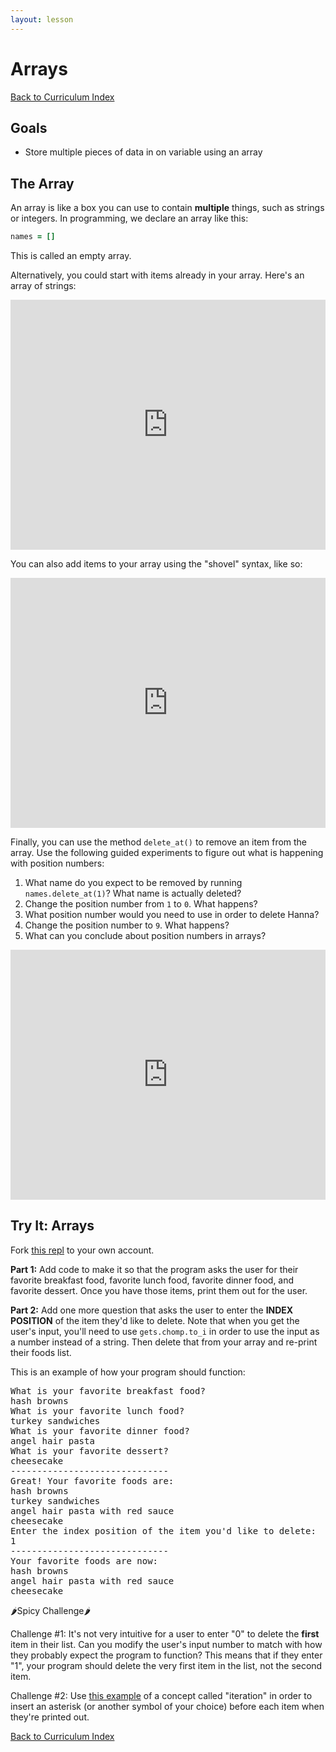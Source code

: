 ```yaml
---
layout: lesson
---
```


# Arrays

<a href="../">Back to Curriculum Index</a>

## Goals

- Store multiple pieces of data in on variable using an array

## The Array 

An array is like a box you can use to contain **multiple** things, such as strings or integers. In programming, we declare an array like this:

```ruby
names = []
```

This is called an empty array. 

Alternatively, you could start with items already in your array. Here's an array of strings:

<iframe height="400px" width="100%" src="https://repl.it/@turingschool/Arrays?lite=true" scrolling="no" frameborder="no" allowtransparency="true" allowfullscreen="true" sandbox="allow-forms allow-pointer-lock allow-popups allow-same-origin allow-scripts allow-modals"></iframe>

You can also add items to your array using the "shovel" syntax, like so:

<iframe height="400px" width="100%" src="https://repl.it/@turingschool/Arrays-Shovel?lite=true" scrolling="no" frameborder="no" allowtransparency="true" allowfullscreen="true" sandbox="allow-forms allow-pointer-lock allow-popups allow-same-origin allow-scripts allow-modals"></iframe>

Finally, you can use the method `delete_at()` to remove an item from the array. Use the following guided experiments to figure out what is happening with position numbers:

1. What name do you expect to be removed by running `names.delete_at(1)`? What name is actually deleted? 
2. Change the position number from `1` to `0`. What happens?
3. What position number would you need to use in order to delete Hanna?
4. Change the position number to `9`. What happens? 
5. What can you conclude about position numbers in arrays? 

<iframe height="400px" width="100%" src="https://repl.it/@turingschool/Arrays-Delete-At?lite=true" scrolling="no" frameborder="no" allowtransparency="true" allowfullscreen="true" sandbox="allow-forms allow-pointer-lock allow-popups allow-same-origin allow-scripts allow-modals"></iframe>

<div class="try-it-new">
  <h2>Try It: Arrays</h2>
  <p>Fork <a target="blank" href="https://repl.it/@turingschool/Favorite-Foods">this repl</a> to your own account. </p>
  <p><b>Part 1:</b> Add code to make it so that the program asks the user for their favorite breakfast food, favorite lunch food, favorite dinner food, and favorite dessert. Once you have those items, print them out for the user.</p>
  <p><b>Part 2:</b> Add one more question that asks the user to enter the <b>INDEX POSITION</b> of the item they'd like to delete. Note that when you get the user's input, you'll need to use <code>gets.chomp.to_i</code> in order to use the input as a number instead of a string. Then delete that from your array and re-print their foods list.</p>
  <p>This is an example of how your program should function:</p>
  <pre>What is your favorite breakfast food?
hash browns
What is your favorite lunch food?
turkey sandwiches
What is your favorite dinner food?
angel hair pasta
What is your favorite dessert?
cheesecake
------------------------------
Great! Your favorite foods are:
hash browns
turkey sandwiches
angel hair pasta with red sauce
cheesecake
Enter the index position of the item you'd like to delete:
1
------------------------------
Your favorite foods are now:
hash browns
angel hair pasta with red sauce
cheesecake</pre>

  <div class="spicy-container">
    <p class="spicy-click">🌶Spicy Challenge🌶</p>
    <div class="spicy-toggle">
    <p>Challenge #1: It's not very intuitive for a user to enter "0" to delete the <b>first</b> item in their list. Can you modify the user's input number to match with how they probably expect the program to function? This means that if they enter "1", your program should delete the very first item in the list, not the second item.</p>
    <p>Challenge #2: Use <a target="blank" href="https://repl.it/@turingschool/Iteration-Example">this example</a> of a concept called "iteration" in order to insert an asterisk (or another symbol of your choice) before each item when they're printed out.</p>
    </div>
  </div>
</div>

<a href="../">Back to Curriculum Index</a>
